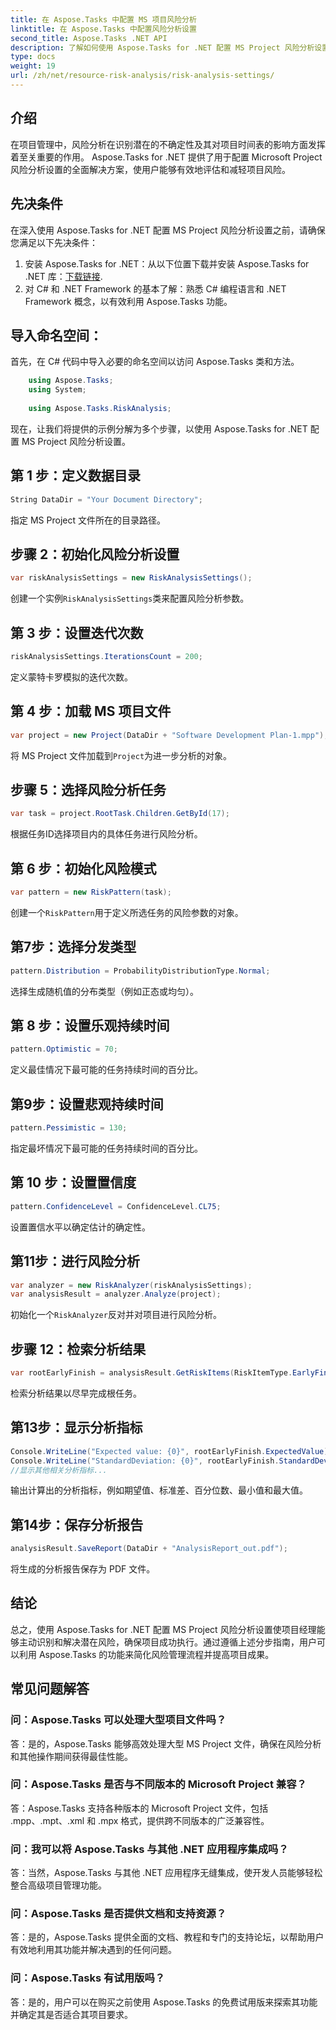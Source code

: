 ```yaml
---
title: 在 Aspose.Tasks 中配置 MS 项目风险分析
linktitle: 在 Aspose.Tasks 中配置风险分析设置
second_title: Aspose.Tasks .NET API
description: 了解如何使用 Aspose.Tasks for .NET 配置 MS Project 风险分析设置。通过先进的风险评估技术提高项目管理效率。
type: docs
weight: 19
url: /zh/net/resource-risk-analysis/risk-analysis-settings/
---
```

## 介绍
在项目管理中，风险分析在识别潜在的不确定性及其对项目时间表的影响方面发挥着至关重要的作用。 Aspose.Tasks for .NET 提供了用于配置 Microsoft Project 风险分析设置的全面解决方案，使用户能够有效地评估和减轻项目风险。
## 先决条件

在深入使用 Aspose.Tasks for .NET 配置 MS Project 风险分析设置之前，请确保您满足以下先决条件：
1. 安装 Aspose.Tasks for .NET：从以下位置下载并安装 Aspose.Tasks for .NET 库：[下载链接](https://releases.aspose.com/tasks/net/).
2. 对 C# 和 .NET Framework 的基本了解：熟悉 C# 编程语言和 .NET Framework 概念，以有效利用 Aspose.Tasks 功能。

## 导入命名空间：
首先，在 C# 代码中导入必要的命名空间以访问 Aspose.Tasks 类和方法。
```csharp
    using Aspose.Tasks;
    using System;
    
    using Aspose.Tasks.RiskAnalysis;
```

现在，让我们将提供的示例分解为多个步骤，以使用 Aspose.Tasks for .NET 配置 MS Project 风险分析设置。
## 第 1 步：定义数据目录
```csharp
String DataDir = "Your Document Directory";
```
指定 MS Project 文件所在的目录路径。
## 步骤 2：初始化风险分析设置
```csharp
var riskAnalysisSettings = new RiskAnalysisSettings();
```
创建一个实例`RiskAnalysisSettings`类来配置风险分析参数。
## 第 3 步：设置迭代次数
```csharp
riskAnalysisSettings.IterationsCount = 200;
```
定义蒙特卡罗模拟的迭代次数。
## 第 4 步：加载 MS 项目文件
```csharp
var project = new Project(DataDir + "Software Development Plan-1.mpp");
```
将 MS Project 文件加载到`Project`为进一步分析的对象。
## 步骤 5：选择风险分析任务
```csharp
var task = project.RootTask.Children.GetById(17);
```
根据任务ID选择项目内的具体任务进行风险分析。
## 第 6 步：初始化风险模式
```csharp
var pattern = new RiskPattern(task);
```
创建一个`RiskPattern`用于定义所选任务的风险参数的对象。
## 第7步：选择分发类型
```csharp
pattern.Distribution = ProbabilityDistributionType.Normal;
```
选择生成随机值的分布类型（例如正态或均匀）。
## 第 8 步：设置乐观持续时间
```csharp
pattern.Optimistic = 70;
```
定义最佳情况下最可能的任务持续时间的百分比。
## 第9步：设置悲观持续时间
```csharp
pattern.Pessimistic = 130;
```
指定最坏情况下最可能的任务持续时间的百分比。
## 第 10 步：设置置信度
```csharp
pattern.ConfidenceLevel = ConfidenceLevel.CL75;
```
设置置信水平以确定估计的确定性。
## 第11步：进行风险分析
```csharp
var analyzer = new RiskAnalyzer(riskAnalysisSettings);
var analysisResult = analyzer.Analyze(project);
```
初始化一个`RiskAnalyzer`反对并对项目进行风险分析。
## 步骤 12：检索分析结果
```csharp
var rootEarlyFinish = analysisResult.GetRiskItems(RiskItemType.EarlyFinish).Get(project.RootTask);
```
检索分析结果以尽早完成根任务。
## 第13步：显示分析指标
```csharp
Console.WriteLine("Expected value: {0}", rootEarlyFinish.ExpectedValue);
Console.WriteLine("StandardDeviation: {0}", rootEarlyFinish.StandardDeviation);
//显示其他相关分析指标...
```
输出计算出的分析指标，例如期望值、标准差、百分位数、最小值和最大值。
## 第14步：保存分析报告
```csharp
analysisResult.SaveReport(DataDir + "AnalysisReport_out.pdf");
```
将生成的分析报告保存为 PDF 文件。

## 结论
总之，使用 Aspose.Tasks for .NET 配置 MS Project 风险分析设置使项目经理能够主动识别和解决潜在风险，确保项目成功执行。通过遵循上述分步指南，用户可以利用 Aspose.Tasks 的功能来简化风险管理流程并提高项目成果。
## 常见问题解答
### 问：Aspose.Tasks 可以处理大型项目文件吗？
答：是的，Aspose.Tasks 能够高效处理大型 MS Project 文件，确保在风险分析和其他操作期间获得最佳性能。
### 问：Aspose.Tasks 是否与不同版本的 Microsoft Project 兼容？
答：Aspose.Tasks 支持各种版本的 Microsoft Project 文件，包括 .mpp、.mpt、.xml 和 .mpx 格式，提供跨不同版本的广泛兼容性。
### 问：我可以将 Aspose.Tasks 与其他 .NET 应用程序集成吗？
答：当然，Aspose.Tasks 与其他 .NET 应用程序无缝集成，使开发人员能够轻松整合高级项目管理功能。
### 问：Aspose.Tasks 是否提供文档和支持资源？
答：是的，Aspose.Tasks 提供全面的文档、教程和专门的支持论坛，以帮助用户有效地利用其功能并解决遇到的任何问题。
### 问：Aspose.Tasks 有试用版吗？
答：是的，用户可以在购买之前使用 Aspose.Tasks 的免费试用版来探索其功能并确定其是否适合其项目要求。